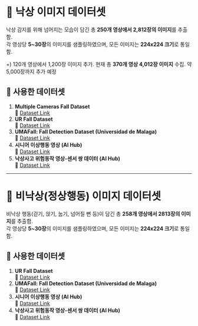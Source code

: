 # 📂 낙상 이미지 데이터셋

낙상 감지를 위해 넘어지는 모습이 담긴 총 **250개 영상에서 2,812장의 이미지**를 추출함.  
각 영상당 **5~30장**의 이미지를 샘플링하였으며, 모든 이미지는 **224x224 크기**로 통일함.

+) 120개 영상에서 1,200장 이미지 추가. 현재 총 **370개 영상 4,012장 이미지** 수집. 약 5,000장까지 추가 예정

## 📌 사용한 데이터셋
1. **Multiple Cameras Fall Dataset**  
   🔗 [Dataset Link](https://www.iro.umontreal.ca/~labimage/Dataset/)
2. **UR Fall Dataset**  
   🔗 [Dataset Link](https://fenix.ur.edu.pl/~mkepski/ds/uf.html)
3. **UMAFall: Fall Detection Dataset (Universidad de Malaga)**  
   🔗 [Dataset Link](https://figshare.com/articles/UMA_ADL_FALL_Dataset_zip/4214283)
4. **시니어 이상행동 영상 (AI Hub)**  
   🔗 [Dataset Link](https://www.aihub.or.kr/aihubdata/data/view.do?currMenu=115&topMenu=100&aihubDataSe=realm&dataSetSn=167)
5. **낙상사고 위험동작 영상-센서 쌍 데이터 (AI Hub)**   
   🔗 [Dataset Link](https://www.aihub.or.kr/aihubdata/data/view.do?currMenu=115&topMenu=100&aihubDataSe=realm&dataSetSn=71641)
----
# 📂 비낙상(정상행동) 이미지 데이터셋

비낙상 행동(걷기, 앉기, 눕기, 넘어질 뻔 등)이 담긴 총 **258개 영상에서 2813장의 이미지**를 추출함.  
각 영상당 **5~30장**의 이미지를 샘플링하였으며, 모든 이미지는 **224x224 크기**로 통일함.

## 📌 사용한 데이터셋
1. **UR Fall Dataset**  
   🔗 [Dataset Link](https://fenix.ur.edu.pl/~mkepski/ds/uf.html)
2. **UMAFall: Fall Detection Dataset (Universidad de Malaga)**  
   🔗 [Dataset Link](https://figshare.com/articles/UMA_ADL_FALL_Dataset_zip/4214283)
3. **시니어 이상행동 영상 (AI Hub)**  
   🔗 [Dataset Link](https://www.aihub.or.kr/aihubdata/data/view.do?currMenu=115&topMenu=100&aihubDataSe=realm&dataSetSn=167)
4. **낙상사고 위험동작 영상-센서 쌍 데이터 (AI Hub)**   
   🔗 [Dataset Link](https://www.aihub.or.kr/aihubdata/data/view.do?currMenu=115&topMenu=100&aihubDataSe=realm&dataSetSn=71641)

